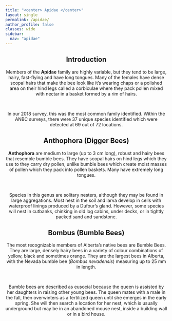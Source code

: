```yaml
---
title: "<center> Apidae </center>"
layout: single
permalink: /apidae/
author_profile: false
classes: wide
sidebar:
  nav: "apidae"
---
```


<center> <h2>Introduction</h2> </center>

<center> Members of the <b>Apidae</b> family are highly variable, but they tend to be large, hairy, fast-flying and have long tongues. Many of the females have dense scopal hairs that make the bee look like it’s wearing chaps or a polished area on their hind legs called a corbiculae where they pack pollen mixed with nectar in a basket formed by a rim of hairs. </center>

&nbsp;

<center> In our 2018 survey, this was the most common family identified. Within the ANBC surveys, there were 37 unique species identified which were detected at 69 out of 72 locations. </center>

<center> <h2>Anthophora (Digger Bees)</h2> </center>

<center> <b>Anthophora</b> are medium to large (up to 3 cm long), robust and hairy bees that resemble bumble bees. They have scopal hairs on hind legs which they use to they carry dry pollen, unlike bumble bees which create moist masses of pollen which they pack into pollen baskets. Many have extremely long tongues. </center>

&nbsp;

<center> Species in this genus are solitary nesters, although they may be found in large aggregations. Most nest in the soil and larva develop in cells with waterproof linings produced by a Dufour’s gland. However, some species will nest in cutbanks, chinking in old log cabins, under decks, or in tightly packed sand and sandstone. </center>

<center> <h2>Bombus (Bumble Bees)</h2> </center>

<center> The most recognizable members of Alberta’s native bees are Bumble Bees. They are large, densely hairy bees in a variety of colour combinations of yellow, black and sometimes orange. They are the largest bees in Alberta, with the Nevada bumble bee (<i>Bombus nevadensis</i>) measuring up to 25 mm in length. </center>

&nbsp;

<center> Bumble bees are described as eusocial because the queen is assisted by her daughters in raising other young bees. The queen mates with a male in the fall, then overwinters as a fertilized queen until she emerges in the early spring. She will then search a location for her nest, which is usually underground but may be in an abandoned mouse nest, inside a building wall or in a bird house. </center>
